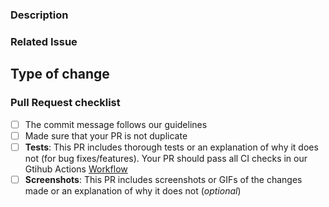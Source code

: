 ### Description
<!-- Please include a summary of the changes and the related issue. Please also include relevant motivation and context. List any dependencies that are required for this change. -->

### Related Issue
<!--- This project only accepts pull requests related to open issues -->
<!--- If suggesting a new feature or change, please discuss it in an issue first -->
<!--- If fixing a bug, there should be an issue describing it with steps to reproduce -->
<!--- Please link to the issue here: -->

## Type of change 
<!--- Is this a bug fix, adding a feature... -->

### Pull Request checklist
<!-- Before submitting the PR, please address each item. Use [x] to check the boxes -->
- [ ] The commit message follows our guidelines
- [ ] Made sure that your PR is not duplicate
- [ ] **Tests**: This PR includes thorough tests or an explanation of why it does not (for bug fixes/features). Your PR should pass all CI checks in our Gtihub Actions [Workflow](https://github.com/Pool-Of-Tears/GreenStash/actions)
- [ ] **Screenshots**: This PR includes screenshots or GIFs of the changes made or an explanation of why it does not (*optional*)
